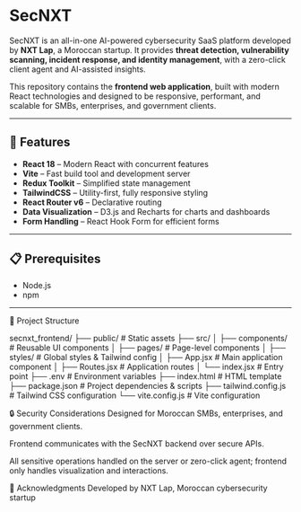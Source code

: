 # SecNXT

SecNXT is an all-in-one AI-powered cybersecurity SaaS platform developed by **NXT Lap**, a Moroccan startup. It provides **threat detection, vulnerability scanning, incident response, and identity management**, with a zero-click client agent and AI-assisted insights.

This repository contains the **frontend web application**, built with modern React technologies and designed to be responsive, performant, and scalable for SMBs, enterprises, and government clients.

---

## 🚀 Features

- **React 18** – Modern React with concurrent features
- **Vite** – Fast build tool and development server
- **Redux Toolkit** – Simplified state management
- **TailwindCSS** – Utility-first, fully responsive styling
- **React Router v6** – Declarative routing
- **Data Visualization** – D3.js and Recharts for charts and dashboards
- **Form Handling** – React Hook Form for efficient forms

---

## 📋 Prerequisites

- Node.js 
- npm 


---


📁 Project Structure

secnxt_frontend/
├── public/               # Static assets
├── src/
│   ├── components/       # Reusable UI components
│   ├── pages/            # Page-level components
│   ├── styles/           # Global styles & Tailwind config
│   ├── App.jsx           # Main application component
│   ├── Routes.jsx        # Application routes
│   └── index.jsx         # Entry point
├── .env                  # Environment variables
├── index.html            # HTML template
├── package.json          # Project dependencies & scripts
├── tailwind.config.js    # Tailwind CSS configuration
└── vite.config.js        # Vite configuration


🔒 Security Considerations
Designed for Moroccan SMBs, enterprises, and government clients.

Frontend communicates with the SecNXT backend over secure APIs.

All sensitive operations handled on the server or zero-click agent; frontend only handles visualization and interactions.


🙏 Acknowledgments
Developed by NXT Lap, Moroccan cybersecurity startup
